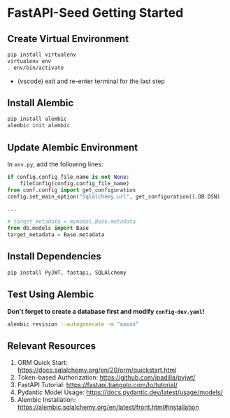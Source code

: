 # FastAPI-Seed Getting Started #

## Create Virtual Environment ##
```bash
pip install virtualenv
virtualenv env
. env/bin/activate
```
- (vscode) exit and re-enter terminal for the last step

## Install Alembic ##
```bash
pip install alembic
alembic init alembic
```

## Update Alembic Environment ##
In `env.py`, add the following lines:
```Python
if config.config_file_name is not None:
    fileConfig(config.config_file_name)
from conf.config import get_configuration
config.set_main_option("sqlalchemy.url", get_configuration().DB.DSN)

...

# target_metadata = mymodel.Base.metadata
from db.models import Base
target_metadata = Base.metadata

```

## Install Dependencies ##
```bash
pip install PyJWT, fastapi, SQLAlchemy
```

## Test Using Alembic ##
**Don't forget to create a database first and modify `config-dev.yaml`!**
```bash
alembic revision --autogenerate -m "xxxxx”
```

## Relevant Resources ##
1. ORM Quick Start: https://docs.sqlalchemy.org/en/20/orm/quickstart.html
2. Token-based Authorization: https://github.com/jpadilla/pyjwt/
3. FastAPI Tutorial: https://fastapi.tiangolo.com/lo/tutorial/
4. Pydantic Model Usage: https://docs.pydantic.dev/latest/usage/models/
5. Alembic Installation: https://alembic.sqlalchemy.org/en/latest/front.html#installation





